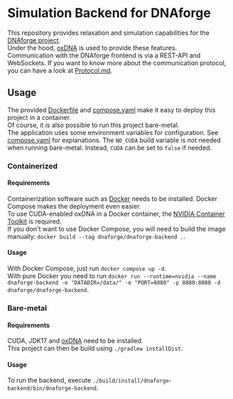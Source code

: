 # Simulation Backend for DNAforge

This repository provides relaxation and simulation capabilities for
the [DNAforge project](https://github.com/dnaforge/dnaforge).  
Under the hood, [oxDNA](https://github.com/lorenzo-rovigatti/oxDNA) is used to provide these features.  
Communication with the DNAforge frontend is via a REST-API and WebSockets.
If you want to know more about the communication protocol, you can have a look at [Protocol.md](Protocol.md).

## Usage

The provided [Dockerfile](Dockerfile) and [compose.yaml](compose.yaml) make it easy to deploy this project in a
container.  
Of course, it is also possible to run this project bare-metal.  
The application uses some environment variables for configuration.
See [compose.yaml](compose.yaml) for explanations.
The `NO_CUDA` build variable is not needed when running bare-metal.
Instead, `CUDA` can be set to `false` if needed.

### Containerized

#### Requirements

Containerization software such as [Docker](https://docs.docker.com/engine/install/#server) needs to be installed.
Docker Compose makes the deployment even easier.  
To use CUDA-enabled oxDNA in a Docker container, the
[NVIDIA Container Toolkit](https://docs.nvidia.com/datacenter/cloud-native/container-toolkit/install-guide.html#setting-up-nvidia-container-toolkit)
is required.  
If you don't want to use Docker Compose, you will need to build the image manually:
`docker build --tag dnaforge/dnaforge-backend .`.

#### Usage

With Docker Compose, just run `docker compose up -d`.  
With pure Docker you need to run
`docker run --runtime=nvidia --name dnaforge-backend -e "DATADIR=/data/" -e "PORT=8080" -p 8080:8080 -d dnaforge/dnaforge-backend`.

### Bare-metal

#### Requirements

CUDA, JDK17 and [oxDNA](https://github.com/lorenzo-rovigatti/oxDNA) need to be installed.  
This project can then be build using `./gradlew installDist`.

#### Usage

To run the backend, execute `./build/install/dnaforge-backend/bin/dnaforge-backend`.
